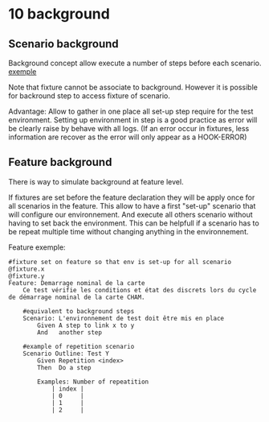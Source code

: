 # 10 background 

## Scenario background
Background concept allow execute a number of steps before each scenario.
[exemple](https://jenisys.github.io/behave.example/tutorials/tutorial09.html)

Note that fixture cannot be associate to background. 
However it is possible for backround step to access fixture of scenario.

Advantage: Allow to gather in one place all set-up step require for the test environment.
Setting up environment in step is a good practice as error will be clearly raise by behave with all logs.
(If an error occur in fixtures, less information are recover as the error will only appear as a HOOK-ERROR)

## Feature background
There is way to simulate background at feature level.

If fixtures are set before the feature declaration they will be apply once for all scenarios in the feature.
This allow to have a first "set-up" scenario that will configure our environnement.
And execute all others scenario without having to set back the environment.
This can be helpfull if a scenario has to be repeat multiple time without changing anything in the environnement.

Feature exemple:
```feature
#fixture set on feature so that env is set-up for all scenario
@fixture.x
@fixture.y
Feature: Demarrage nominal de la carte
    Ce test vérifie les conditions et état des discrets lors du cycle de démarrage nominal de la carte CHAM. 

    #equivalent to background steps
    Scenario: L'environnement de test doit être mis en place
        Given A step to link x to y
        And   another step

    #example of repetition scenario
    Scenario Outline: Test Y
        Given Repetition <index>
        Then  Do a step

        Examples: Number of repeatition
            | index |
            | 0     |
            | 1     |
            | 2     |
```
